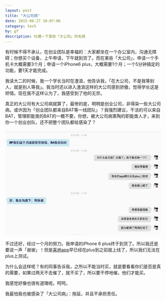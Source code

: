 ```yaml
---
layout: post
title: "大公司病"
date: 2015-06-27 10:07:00
category: tech
by: gf
description: 吐槽一下某些「大公司」的毛病
---
```


有时候不得不承认，在创业团队是幸福的：大家都坐在一个办公室内，沟通无障碍；你想买个设备，上午申请，下午就到货了。而在某些「大公司」，申请一个手机卡大概需要3个月；申请一个iPhone6 plus，大概需要1个月；一个5分钟搞定的功能，要1天才能完成。

我读大二的时候，我一个学长当时在渣浪，他告诉我，「在大公司，不是我等别人，就是别人等我」。我当时还以进入渣浪这样的大公司感到骄傲，觉得学长这是矫情。现在我不这样认为了，我感受到了他的无奈。

真正的大公司有大公司病就算了，最惨的是，明明是创业公司，非得染一些大公司病。或许因为「创业团队都来自BAT等一线团队」？我强烈建议，干活的可以来自BAT，管理职能类的BAT的一概不要，你想，被大公司病熏陶的职能类人才，来到你一个创业创队，还不把整个团队都给感染了？

![申请6plus](/images/buy-6plus.png)

不过还好，经过一个月的努力。我申请的iPhone 6 plus终于到货了。所以我还是要说一声「谢谢」！但是[喜地app](https://itunes.apple.com/us/app/apple-store/id989063800?mt=8)早已经在plus到之前就上线了，所以我们无法在plus上测试。

为什么会这样呢？有的同事告诉我，之所以不能当时买，就是要看看你们是否是真的需要，如果过两天不去催了，就不买了，所以要不停地催，他们才能买。

我感觉好像也很有道理呢。呵呵。

我最怕我也被感染了「大公司病」：拖延，并且不承担责任。
